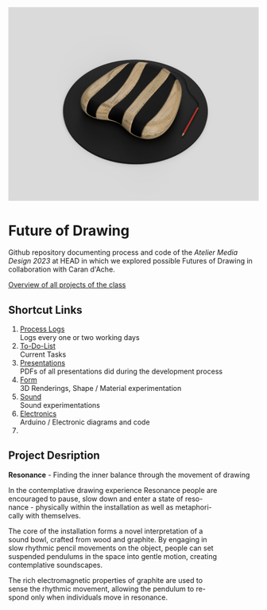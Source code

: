 ![](_media/18d17daaa6c.png)

# Future of Drawing

Github repository documenting process and code of the *Atelier Media Design 2023* at HEAD in which we explored possible Futures of Drawing in collaboration with Caran d'Ache.

[Overview of all projects of the class](https://github.com/HEAD-MasterMediaDesign/head-md-future-of-drawing)

## Shortcut Links

1. [Process Logs](process)  
   Logs every one or two working days
2. [To-Do-List](process/To-Do-List.md)  
   Current Tasks
3. [Presentations](presentations)  
   PDFs of all presentations did during the development process
4. [Form](form)  
   3D Renderings, Shape / Material experimentation
5. [Sound](sound)  
   Sound experimentations
6. [Electronics](electronics)  
   Arduino / Electronic diagrams and code
7. 

## Project Desription

**Resonance** -  Finding the inner balance through the movement of drawing

In the contemplative drawing experience Resonance people are  
encouraged to pause, slow down and enter a state of reso-  
nance - physically within the installation as well as metaphori-  
cally with themselves.

The core of the installation forms a novel interpretation of a  
sound bowl, crafted from wood and graphite. By engaging in  
slow rhythmic pencil movements on the object, people can set  
suspended pendulums in the space into gentle motion, creating  
contemplative soundscapes.

The rich electromagnetic properties of graphite are used to  
sense the rhythmic movement, allowing the pendulum to re-  
spond only when individuals move in resonance.







